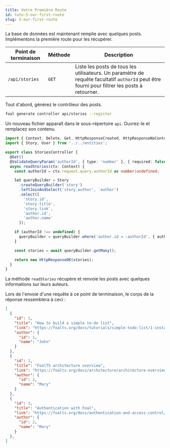 ```yaml
---
title: Votre Première Route
id: tuto-5-our-first-route
slug: 5-our-first-route
---
```


La base de données est maintenant remplie avec quelques posts. Implémentons la première route pour les récupérer.

| Point de terminaison | Méthode | Description |
| --- | --- | --- |
| `/api/stories` | `GET` | Liste les posts de tous les utilisateurs. Un paramètre de requête facultatif `authorId` peut être fourni pour filtrer les posts à retourner. |

Tout d'abord, générez le contrôleur des posts.

```bash
foal generate controller api/stories --register
```

Un nouveau fichier apparaît dans le sous-répertoire `api`. Ouvrez-le et remplacez son contenu.

```typescript
import { Context, Delete, Get, HttpResponseCreated, HttpResponseNoContent, HttpResponseNotFound, HttpResponseOK, Post, UserRequired, ValidateBody, ValidatePathParam, ValidateQueryParam } from '@foal/core';
import { Story, User } from '../../entities';

export class StoriesController {
  @Get()
  @ValidateQueryParam('authorId', { type: 'number' }, { required: false })
  async readStories(ctx: Context) {
    const authorId = ctx.request.query.authorId as number|undefined;

    let queryBuilder = Story
      .createQueryBuilder('story')
      .leftJoinAndSelect('story.author', 'author')
      .select([
        'story.id',
        'story.title',
        'story.link',
        'author.id',
        'author.name'
      ]);

    if (authorId !== undefined) {
      queryBuilder = queryBuilder.where('author.id = :authorId', { authorId });
    }

    const stories = await queryBuilder.getMany();

    return new HttpResponseOK(stories);
  }
}

```

La méthode `readStories` récupère et renvoie les posts avec quelques informations sur leurs auteurs.

Lors de l'envoie d'une requête à ce point de terminaison, le corps de la réponse ressemblera à ceci :
```json
[
  {
    "id": 1,
    "title": "How to build a simple to-do list",
    "link": "https://foalts.org/docs/tutorials/simple-todo-list/1-installation",
    "author": {
      "id": 1,
      "name": "John"
    }
  },
  {
    "id": 2,
    "title": "FoalTS architecture overview",
    "link": "https://foalts.org/docs/architecture/architecture-overview",
    "author": {
      "id": 2,
      "name": "Mary"
    }
  },
  {
    "id": 3,
    "title": "Authentication with Foal",
    "link": "https://foalts.org/docs/authentication-and-access-control/quick-start",
    "author": {
      "id": 2,
      "name": "Mary"
    }
  },
]
```